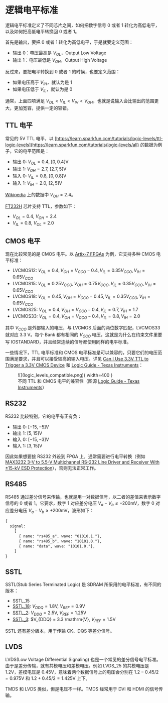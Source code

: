 # 逻辑电平标准

逻辑电平标准定义了不同芯片之间，如何把数字信号 0 或者 1 转化为高低电平，以及如何把高低电平转换回 0 或者 1。

首先是输出，要把 0 或者 1 转化为高低电平，于是就要定义范围：

- 输出 0：电压最高是 $V_{OL}$，Output Low Voltage
- 输出 1：电压最低是 $V_{OH}$，Output High Voltage

反过来，要把电平转换到 0 或者 1 的时候，也要定义范围：

- 如果电压高于 $V_{IH}$，就认为是 1
- 如果电压低于 $V_{IL}$，就认为是 0

通常，上面四项满足 $V_{OL} < V_{IL} < V_{IH} < V_{OH}$，也就是说输入会比输出的范围更大，更加宽容，提供一定的容错。

## TTL 电平

常见的 5V TTL 电平，以 [https://learn.sparkfun.com/tutorials/logic-levels/ttl-logic-levels](https://learn.sparkfun.com/tutorials/logic-levels/all) 的数据为例子，它的电平范围是：

- 输出 0: $V_{OL}=0.4$, $[0, 0.4]\mathrm{V}$
- 输出 1: $V_{OH}=2.7$, $[2.7, 5]\mathrm{V}$
- 输入 0: $V_{IL}=0.8$, $[0, 0.8]\mathrm{V}$
- 输入 1: $V_{IH}=2.0$, $[2, 5]\mathrm{V}$

[Wikipedia](https://en.wikipedia.org/wiki/Transistor%E2%80%93transistor_logic#Interfacing_considerations) 上的数据中 $V_{OH}=2.4$。

[FT232H](https://www.ftdichip.com/old2020/Support/Documents/DataSheets/ICs/DS_FT232H.pdf) 芯片支持 TTL，参数如下：

- $V_{OL}=0.4$, $V_{OH}=2.4$
- $V_{IL}=0.8$, $V_{OL}=2.0$

## CMOS 电平

现在比较常见的是 CMOS 电平。以 [Artix-7 FPGAs](https://docs.xilinx.com/v/u/en-US/ds181_Artix_7_Data_Sheet) 为例，它支持多种 CMOS 电平标准：

- LVCMOS12: $V_{OL}=0.4, V_{OH}=V_{CCO}-0.4, V_{IL}=0.35V_{CCO}, V_{IH}=0.65V_{CCO}$
- LVCMOS15: $V_{OL}=0.25V_{CCO}, V_{OH}=0.75V_{CCO}, V_{IL}=0.35V_{CCO}, V_{IH}=0.65V_{CCO}$
- LVCMOS18: $V_{OL}=0.45, V_{OH}=V_{CCO}-0.45, V_{IL}=0.35V_{CCO}, V_{IH}=0.65V_{CCO}$
- LVCMOS25: $V_{OL}=0.4, V_{OH}=V_{CCO}-0.4, V_{IL}=0.7, V_{IH}=1.7$
- LVCMOS33: $V_{OL}=0.4, V_{OH}=V_{CCO}-0.4, V_{IL}=0.8, V_{IH}=2.0$

其中 $V_{CCO}$ 是外部输入的电压，与 LVCMOS 后面的两位数字匹配，LVCMOS33 就对应 3.3 V。每个 Bank 都有相同的 $V_{CCO}$ 电压，这就是为什么在约束文件里要写 IOSTANDARD，并且经常连续的信号都使用同样的电平标准。

一些情况下，TTL 电平标准和 CMOS 电平标准是可以兼容的，只要它们的电压范围满足要求，并且可以接受较高的输入电压。详见 [Can I Use 3.3V TTL to Trigger a 3.3V CMOS Device](https://knowledge.ni.com/KnowledgeArticleDetails?id=kA03q000001Dn19CAC&l=en-US) 和 [Logic Guide - Texas Instruments](https://www.ti.com/lit/sg/sdyu001ab/sdyu001ab.pdf)：

<figure markdown>
  ![](logic_levels_compatible.png){ width=400 }
  <figcaption>不同 TTL 和 CMOS 电平的兼容性（图源 <a href="https://www.ti.com/lit/sg/sdyu001ab/sdyu001ab.pdf">Logic Guide - Texas Instruments</a>）</figcaption>
</figure>

## RS232

RS232 比较特别，它的电平有正有负：

- 输出 0: $[-15, -5] \mathrm{V}$
- 输出 1: $[5, 15] \mathrm{V}$
- 输入 0: $[-15, -3] \mathrm{V}$
- 输入 1: $[3, 15] \mathrm{V}$

因此如果想要接 RS232 外设到 FPGA 上，通常需要进行电平转换（例如 [MAX3232 3-V to 5.5-V Multichannel RS-232 Line Driver and Receiver With ±15-kV ESD Protection](https://www.ti.com/lit/ds/symlink/max3232.pdf)），否则无法正常工作。

## RS485

RS485 通过差分信号来传输，也就是用一对数据信号，以二者的差值来表示数字信号的 0 或者 1。它要求，数字 1 对应差分电压 $V_{a} - V_{b} \le -200 \mathrm{mV}$，数字 0 对应差分电压 $V_{a} - V_{b} \ge +200 \mathrm{mV}$，波形如下：

```wavedrom
{
  signal:
    [
      { name: "rs485_a", wave: "01010.1."},
      { name: "rs485_b", wave: "10101.0."},
      { name: "data", wave: "10101.0."},
    ]
}
```

## SSTL

SSTL(Stub Series Terminated Logic) 是 SDRAM 所采用的电平标准，有不同的版本：

- SSTL_15
- [SSTL_18](https://www.jedec.org/sites/default/files/docs/JESD8-15A.pdf): $V_{DDQ} = 1.8 \mathrm{V}$, $V_{REF} = 0.9 \mathrm{V}$
- [SSTL_2](https://www.jedec.org/sites/default/files/docs/JESD8-9B.pdf): $V_{DDQ} = 2.5 \mathrm{V}$, $V_{REF} = 1.25 \mathrm{V}$
- [SSTL_3](https://www.jedec.org/system/files/docs/jesd8-8.pdf): $V_{DDQ} = 3.3 \mathrm{V}, $V_{REF} = 1.5 \mathrm{V}$

SSTL 还有差分版本，用于传输 CK、DQS 等差分信号。

## LVDS

LVDS(Low Voltage Differential Signaling) 也是一个常见的差分信号电平标准。由于是差分传输，就有共模电压和差模电压。例如 LVDS_25 的共模电压是 $1.2 \mathrm{V}$，差模电压是 $0.45 \mathrm{V}$，意味着两个数据信号上的电压会分别在 $1.2-0.45/2 = 0.975 \mathrm{V}$ 和 $1.2+0.45/2 = 1.425 \mathrm{V}$ 上下。

TMDS 和 LVDS 类似，但是电压不一样。TMDS 经常用于 DVI 和 HDMI 的信号传输。
